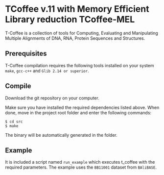TCoffee v.11 with Memory Efficient Library reduction
TCoffee-MEL
=========
T-Coffee is a collection of tools for Computing, Evaluating and Manipulating 
Multiple Alignments of DNA, RNA, Protein Sequences and Structures.


Prerequisites
--------------
T-Coffee compilation requires the following tools installed on your system ``make``, ``gcc-c++`` and ``Glib 2.14 or superior``. 


Compile 
--------
Download the git repository on your computer.
    
Make sure you have installed the required dependencies listed above. 
When done, move in the project root folder and enter the following commands:     
    
    $ cd src
    $ make
    

The binary will be automatically generated in the folder.


Example
--------

It is included a script named ``run_example`` which executes t_coffee with the required parameters.
The example uses the ``BB11001`` dataset from ``BAliBASE``.
